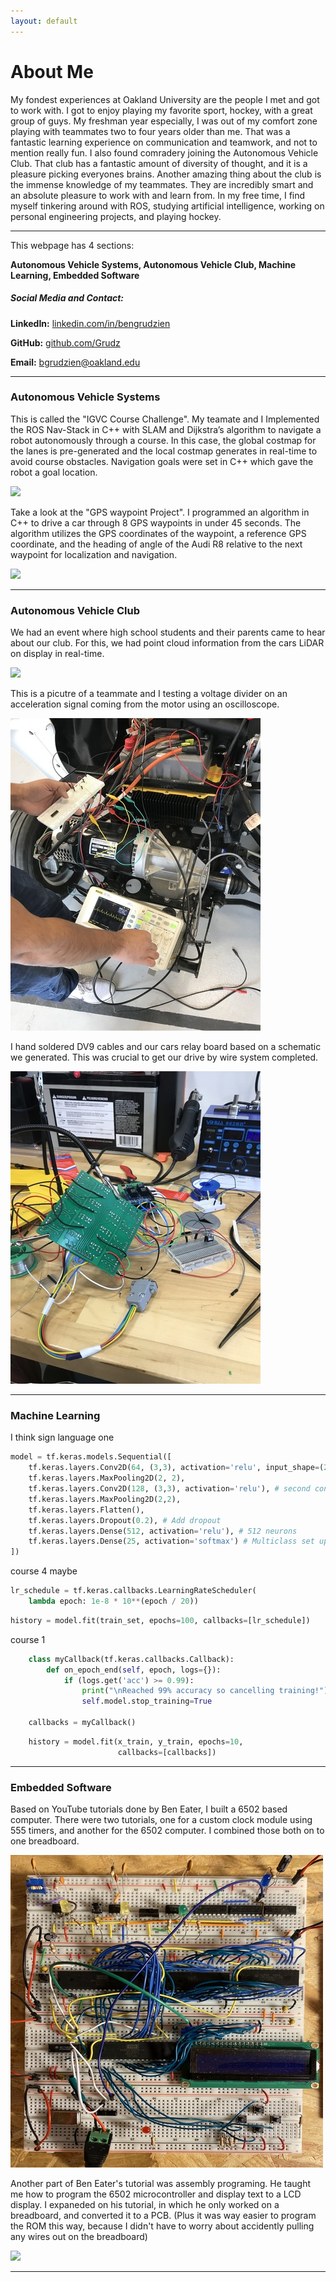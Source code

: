 ```yaml
---
layout: default
---
```


# About Me

My fondest experiences at Oakland University are the people I met and got to work with. I got to enjoy playing my favorite sport, hockey, with a great group of guys. My freshman year especially, I was out of my comfort zone playing with teammates two to four years older than me. That was a fantastic learning experience on communication and teamwork, and not to mention really fun. I also found comradery joining the Autonomous Vehicle Club. That club has a fantastic amount of diversity of thought, and it is a pleasure picking everyones brains. Another amazing thing about the club is the immense knowledge of my teammates. They are incredibly smart and an absolute pleasure to work with and learn from. In my free time, I find myself tinkering around with ROS, studying artificial intelligence, working on personal engineering projects, and playing hockey.

---

This webpage has 4 sections:

**Autonomous Vehicle Systems, Autonomous Vehicle Club, Machine Learning, Embedded Software**

##### Social Media and Contact:
**LinkedIn:** <a href="https://www.linkedin.com/in/bengrudzien/">linkedin.com/in/bengrudzien</a>

**GitHub:** <a href="https://github.com/Grudz">github.com/Grudz</a>

**Email:**
 bgrudzien@oakland.edu
 
---

### Autonomous Vehicle Systems

This is called the "IGVC Course Challenge". My teamate and I Implemented the ROS Nav-Stack in C++ with SLAM and Dijkstra’s algorithm to navigate a robot autonomously through a course. In this case, the global costmap for the lanes is pre-generated and the local costmap generates in real-time to avoid course obstacles. Navigation goals were set in C++ which gave the robot a goal location.

![](igvc_course.gif)

Take a look at the "GPS waypoint Project". I programmed an algorithm in C++ to drive a car through 8 GPS waypoints in under 45 seconds. The algorithm utilizes the GPS coordinates of the waypoint, a reference GPS coordinate, and the heading of angle of the Audi R8 relative to the next waypoint for localization and navigation.

![](audi_bot_gps_sim_2.gif)



---

### Autonomous Vehicle Club

We had an event where high school students and their parents came to hear about our club. For this, we had point cloud information from the cars LiDAR on display in real-time.

![](point_cloud.gif)

This is a picutre of a teammate and I testing a voltage divider on an acceleration signal coming from the motor using an oscilloscope.

![](scope_vdivider.jpg)

I hand soldered DV9 cables and our cars relay board based on a schematic we generated. This was crucial to get our drive by wire system completed.

![](relay_board.jpg)

---

### Machine Learning

I think sign language one

~~~python
model = tf.keras.models.Sequential([
    tf.keras.layers.Conv2D(64, (3,3), activation='relu', input_shape=(28, 28, 1)), # first convolution
    tf.keras.layers.MaxPooling2D(2, 2),
    tf.keras.layers.Conv2D(128, (3,3), activation='relu'), # second convolution
    tf.keras.layers.MaxPooling2D(2,2),
    tf.keras.layers.Flatten(),
    tf.keras.layers.Dropout(0.2), # Add dropout
    tf.keras.layers.Dense(512, activation='relu'), # 512 neurons
    tf.keras.layers.Dense(25, activation='softmax') # Multiclass set up   
])
~~~

course 4 maybe 

~~~python
lr_schedule = tf.keras.callbacks.LearningRateScheduler(
    lambda epoch: 1e-8 * 10**(epoch / 20))
~~~

~~~python
history = model.fit(train_set, epochs=100, callbacks=[lr_schedule])
~~~

course 1

~~~python
    class myCallback(tf.keras.callbacks.Callback):
        def on_epoch_end(self, epoch, logs={}):
            if (logs.get('acc') >= 0.99):
                print("\nReached 99% accuracy so cancelling training!")
                self.model.stop_training=True

    callbacks = myCallback()
~~~

~~~python
    history = model.fit(x_train, y_train, epochs=10, 
                        callbacks=[callbacks])
~~~

---

### Embedded Software

Based on YouTube tutorials done by Ben Eater, I built a 6502 based computer. There were two tutorials, one for a custom clock module using 555 timers, and another for the 6502 computer. I combined those both on to one breadboard.

![](6502_breadboard.jpg)

Another part of Ben Eater's tutorial was assembly programing. He taught me how to program the 6502 microcontroller and display text to a LCD display. I expaneded on his tutorial, in which he only worked on a breadboard, and converted it to a PCB. (Plus it was way easier to program the ROM this way, because I didn't have to worry about accidently pulling any wires out on the breadboard)

![](6502_vid.gif)

---

